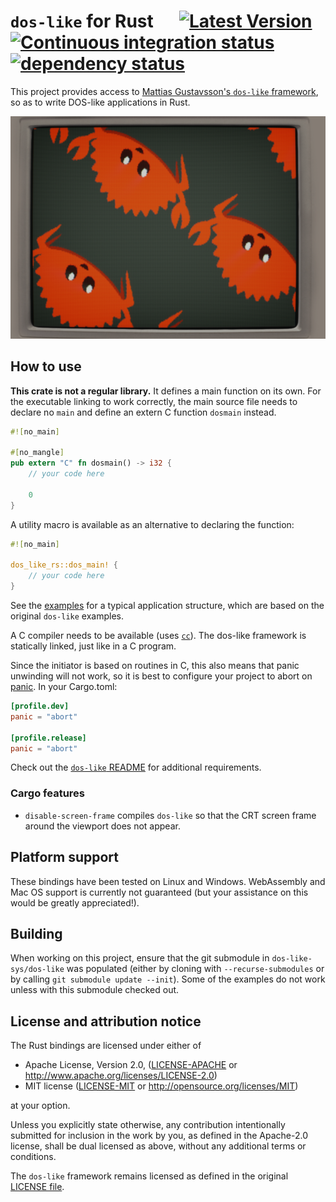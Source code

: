 # `dos-like` for Rust &emsp; [![Latest Version](https://img.shields.io/crates/v/dos-like.svg)](https://crates.io/crates/dos-like) [![Continuous integration status](https://github.com/Enet4/dos-like-rs/actions/workflows/ci.yml/badge.svg?branch=main)](https://github.com/Enet4/dos-like-rs/actions/workflows/ci.yml) [![dependency status](https://deps.rs/repo/github/Enet4/dos-like-rs/status.svg)](https://deps.rs/repo/github/Enet4/dos-like-rs)

This project provides access to [Mattias Gustavsson's `dos-like` framework][1],
so as to write DOS-like applications in Rust.

![Rotozoom example written in Rust](screenshot.png)

[1]: https://github.com/mattiasgustavsson/dos-like

## How to use

**This crate is not a regular library.**
It defines a main function on its own.
For the executable linking to work correctly,
the main source file needs to declare no `main`
and define an extern C function `dosmain` instead.

```rust
#![no_main]

#[no_mangle]
pub extern "C" fn dosmain() -> i32 {
    // your code here

    0
}
```

A utility macro is available as an alternative to declaring the function:

```rust
#![no_main]

dos_like_rs::dos_main! {
    // your code here
}
```

See the [examples](examples) for a typical application structure,
which are based on the original `dos-like` examples.

A C compiler needs to be available (uses [`cc`](https://crates.io/crates/cc)).
The dos-like framework is statically linked,
just like in a C program.

Since the initiator is based on routines in C,
this also means that panic unwinding will not work,
so it is best to configure your project to abort on [panic].
In your Cargo.toml:

```toml
[profile.dev]
panic = "abort"

[profile.release]
panic = "abort"
```

[panic]: https://doc.rust-lang.org/cargo/reference/profiles.html#panic

Check out the [`dos-like` README][2] for additional requirements.

[2]: https://github.com/mattiasgustavsson/dos-like#readme

### Cargo features

- `disable-screen-frame` compiles `dos-like` so that
the CRT screen frame around the viewport does not appear.

## Platform support

These bindings have been tested on Linux and Windows.
WebAssembly and Mac OS support is currently not guaranteed
(but your assistance on this would be greatly appreciated!).

## Building

When working on this project,
ensure that the git submodule in `dos-like-sys/dos-like` was populated
(either by cloning with `--recurse-submodules`
or by calling `git submodule update --init`).
Some of the examples do not work unless with this submodule checked out.

## License and attribution notice

The Rust bindings are licensed under either of

- Apache License, Version 2.0, ([LICENSE-APACHE](LICENSE-APACHE) or <http://www.apache.org/licenses/LICENSE-2.0>)
- MIT license ([LICENSE-MIT](LICENSE-MIT) or <http://opensource.org/licenses/MIT>)

at your option.

Unless you explicitly state otherwise, any contribution intentionally submitted
for inclusion in the work by you, as defined in the Apache-2.0 license, shall be dual licensed as above, without any
additional terms or conditions.

The `dos-like` framework remains licensed
as defined in the original [LICENSE file](dos-like-sys/dos-like/LICENSE).
